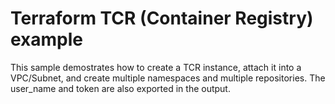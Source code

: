 # Terraform TCR (Container Registry) example

This sample demostrates how to create a TCR instance, attach it into a VPC/Subnet, and create multiple namespaces and multiple repositories. The user_name and token are also exported in the output.
